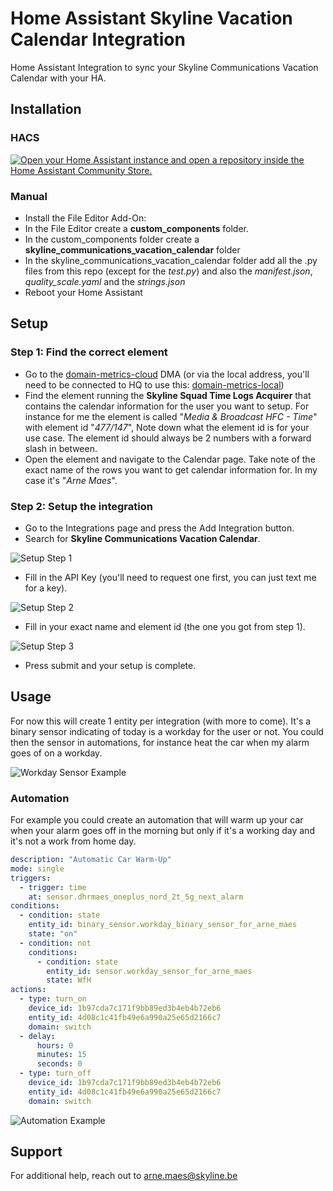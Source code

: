 # Home Assistant Skyline Vacation Calendar Integration

Home Assistant Integration to sync your Skyline Communications Vacation Calendar with your HA. 

## Installation

### HACS
[![Open your Home Assistant instance and open a repository inside the Home Assistant Community Store.](https://my.home-assistant.io/badges/hacs_repository.svg)](https://my.home-assistant.io/redirect/hacs_repository/?owner=DhrMaes&repository=HomeAssistant-SLC-VacationCalendar&category=integration)
 
### Manual
* Install the File Editor Add-On:
* In the File Editor create a **custom_components** folder.
* In the custom_components folder create a **skyline_communications_vacation_calendar** folder
* In the skyline_communications_vacation_calendar folder add all the .py files from this repo (except for the *test.py*) and also the *manifest.json*, *quality_scale.yaml* and the *strings.json*
* Reboot your Home Assistant

## Setup

### Step 1: Find the correct element

* Go to the [domain-metrics-cloud](https://domainmetrics-skyline.on.dataminer.services/) DMA (or via the local address, you'll need to be connected to HQ to use this: [domain-metrics-local](https://domain-metrics.skyline.local/))
* Find the element running the **Skyline Squad Time Logs Acquirer** that contains the calendar information for the user you want to setup. For instance for me the element is called "*Media & Broadcast HFC - Time*" with element id "*477/147*", Note down what the element id is for your use case. The element id should always be 2 numbers with a forward slash in between.
* Open the element and navigate to the Calendar page. Take note of the exact name of the rows you want to get calendar information for. In my case it's "*Arne Maes*".

### Step 2: Setup the integration

* Go to the Integrations page and press the Add Integration button.
* Search for **Skyline Communications Vacation Calendar**.

![Setup Step 1](./Documentation/Images/Setup_Integration_Step1.png)

* Fill in the API Key (you'll need to request one first, you can just text me for a key).

![Setup Step 2](./Documentation/Images/ConfigFlow_Step1.png)

* Fill in your exact name and element id (the one you got from step 1).

![Setup Step 3](./Documentation/Images/ConfigFlow_Step2.png)

* Press submit and your setup is complete.

## Usage

For now this will create 1 entity per integration (with more to come). It's a binary sensor indicating of today is a workday for the user or not. You could then the sensor in automations, for instance heat the car when my alarm goes of on a workday.

![Workday Sensor Example](./Documentation/Images/Workday_Sensor_Example.png)


### Automation 

For example you could create an automation that will warm up your car when your alarm goes off in the morning but only if it's a working day and it's not a work from home day.

```yaml
description: "Automatic Car Warm-Up"
mode: single
triggers:
  - trigger: time
    at: sensor.dhrmaes_oneplus_nord_2t_5g_next_alarm
conditions:
  - condition: state
    entity_id: binary_sensor.workday_binary_sensor_for_arne_maes
    state: "on"
  - condition: not
    conditions:
      - condition: state
        entity_id: sensor.workday_sensor_for_arne_maes
        state: WfH
actions:
  - type: turn_on
    device_id: 1b97cda7c171f9bb89ed3b4eb4b72eb6
    entity_id: 4d08c1c41fb49e6a990a25e65d2166c7
    domain: switch
  - delay:
      hours: 0
      minutes: 15
      seconds: 0
  - type: turn_off
    device_id: 1b97cda7c171f9bb89ed3b4eb4b72eb6
    entity_id: 4d08c1c41fb49e6a990a25e65d2166c7
    domain: switch
```

![Automation Example](./Documentation/Images/Example_Automation.png)

## Support

For additional help, reach out to [arne.maes@skyline.be](mailto:arne.maes@skyline.be)

